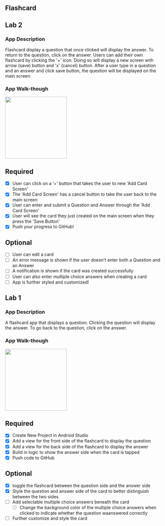 ## Flashcard

## Lab 2

### App Description
Flashcard display a question that once clicked will display the answer. To return to the question, click on the answer. Users can add their own flashcard by clicking the '+' icon. Doing so will display a new screen with arrow (save) button and 'x' (cancel) button. After a user type in a question and an answer and click save button, the question will be displayed on the main screen.

### App Walk-though

<img src="https://media.giphy.com/media/XbZwP971U5Qb2QBn24/giphy.gif" width=200><br>

## Required
- [x] User can click on a ‘+’ button that takes the user to new ‘Add Card Screen’
- [x] The 'Add Card Screen' has a cancel button to take the user back to the main screen
- [x] User can enter and submit a Question and Answer through the 'Add Card Screen'
- [x] User will see the card they just created on the main screen when they press the 'Save Button'
- [x] Push your progress to GitHub!

## Optional
- [ ] User can edit a card
- [ ] An error message is shown if the user doesn't enter both a Question and an Answer
- [ ] A notification is shown if the card was created successfully
- [ ] User can also enter multiple choice answers when creating a card
- [ ] App is further styled and customized!

## Lab 1

### App Description
A flashcard app that displays a question. Clicking the question will display the answer. To go back to the question, click on the answer.

### App Walk-though

<img src="https://media.giphy.com/media/PjC8RP4ndlIOpfeENr/giphy.gif" width=200><br>

## Required
- [x] Create New Project in Android Studio
- [x] Add a view for the front side of the flashcard to display the question
- [x] Add a view for the back side of the flashcard to display the answer
- [x] Build in logic to show the answer side when the card is tapped
- [x] Push code to GitHub
## Optional
- [x] toggle the flashcard between the question side and the answer side
- [x] Style the question and answer side of the card to better distinguish between the two sides
- [ ] Add selectable multiple choice answers beneath the card
   - [ ] Change the background color of the multiple choice answers when clicked to indicate whether the question waanswered correctly
- [ ] Further customize and style the card
